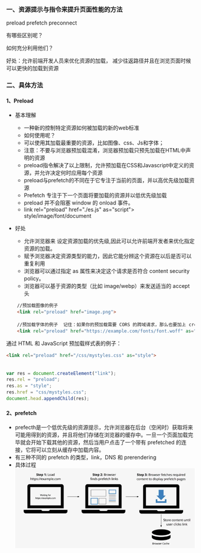 ###  一、资源提示与指令来提升页面性能的方法

preload 
prefetch 
preconnect

有哪些区别呢？

如何充分利用他们？

好处：允许前端开发人员来优化资源的加载， 减少往返路径并且在浏览页面时候可以更快的加载到资源


### 二、具体方法

#### 1、Preload
- 基本理解
    - 一种新的控制特定资源如何被加载的新的web标准
    - 如何使用呢？ <link rel="preload"> 
    - 可以使用其加载最重要的资源，比如图像、css、Js和字体；
    - 注意：不要与浏览器预加载混淆，浏览器预加载只预先加载在HTML中声明的资源
    - preload指令解决了以上限制，允许预加载在CSS和Javascript中定义的资源，并允许决定何时应用每个资源
    - preload与prefetch的不同在于它专注于当前的页面，并以高优先级加载资源
    - Prefetch 专注于下一个页面将要加载的资源并以低优先级加载
    - preload 并不会阻塞 window 的 onload 事件。
    - link rel="preload" href="./es.js" as="script"> style/image/font/document

- 好处
    - 允许浏览器来 设定资源加载的优先级,因此可以允许前端开发者来优化指定资源的加载。
    - 赋予浏览器决定资源类型的能力，因此它能分辨这个资源在以后是否可以重复利用
    - 浏览器可以通过指定 as 属性来决定这个请求是否符合 content security policy。
    - 浏览器可以基于资源的类型（比如 image/webp）来发送适当的 accept 头

```html
    //预加载图像的例子
    <link rel="preload" href="image.png">

    //预加载字体的例子  记住：如果你的预加载需要 CORS 的跨域请求，那么也要加上 crossorigin 的属性。
    <link rel="preload" href="https://example.com/fonts/font.woff" as="font" crossorigin>

```

通过 HTML 和 JavaScript 预加载样式表的例子：
```html
<link rel="preload" href="/css/mystyles.css" as="style">
```
```javascript

var res = document.createElement("link"); 
res.rel = "preload"; 
res.as = "style"; 
res.href = "css/mystyles.css"; 
document.head.appendChild(res); 
```



#### 2、prefetch

- prefecth是一个低优先级的资源提示，允许浏览器在后台（空闲时）获取将来可能用得到的资源，并且将他们存储在浏览器的缓存中。一旦一个页面加载完毕就会开始下载其他的资源，然后当用户点击了一个带有 prefetched 的连接，它将可以立刻从缓存中加载内容。
- 有三种不同的 prefetch 的类型，link，DNS 和 prerendering
- 具体过程
![prefetch](./image/prefetch.png)